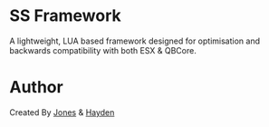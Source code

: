 # SS Framework
A lightweight, LUA based framework designed for optimisation and backwards compatibility with both ESX & QBCore.

# Author
Created By [Jones](google.com) & [Hayden](google.com)
